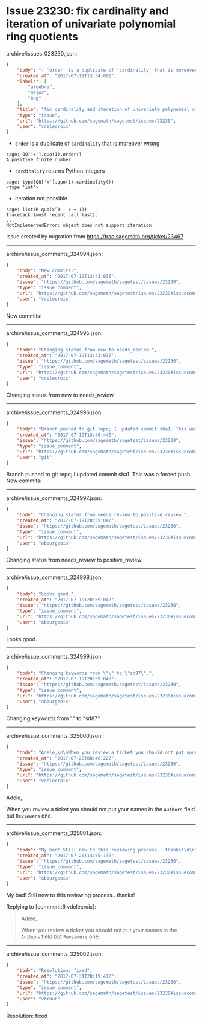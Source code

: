# Issue 23230: fix cardinality and iteration of univariate polynomial ring quotients

archive/issues_023230.json:
```json
{
    "body": "- `order` is a duplicate of `cardinality` that is moreover wrong\n\n```\nsage: QQ['x'].quo(1).order()\nA positive finite number\n```\n\n- `cardinality` returns Python integers\n\n```\nsage: type(QQ['x'].quo(1).cardinality())\n<type 'int'>\n```\n\n- iteration not possible\n\n```\nsage: list(R.quo(x^3 - x + 1))\nTraceback (most recent call last):\n...\nNotImplementedError: object does not support iteration\n```\n\n\nIssue created by migration from https://trac.sagemath.org/ticket/23467\n\n",
    "created_at": "2017-07-19T13:34:00Z",
    "labels": [
        "algebra",
        "major",
        "bug"
    ],
    "title": "fix cardinality and iteration of univariate polynomial ring quotients",
    "type": "issue",
    "url": "https://github.com/sagemath/sagetest/issues/23230",
    "user": "vdelecroix"
}
```
- `order` is a duplicate of `cardinality` that is moreover wrong

```
sage: QQ['x'].quo(1).order()
A positive finite number
```

- `cardinality` returns Python integers

```
sage: type(QQ['x'].quo(1).cardinality())
<type 'int'>
```

- iteration not possible

```
sage: list(R.quo(x^3 - x + 1))
Traceback (most recent call last):
...
NotImplementedError: object does not support iteration
```


Issue created by migration from https://trac.sagemath.org/ticket/23467





---

archive/issue_comments_324994.json:
```json
{
    "body": "New commits:",
    "created_at": "2017-07-19T13:43:03Z",
    "issue": "https://github.com/sagemath/sagetest/issues/23230",
    "type": "issue_comment",
    "url": "https://github.com/sagemath/sagetest/issues/23230#issuecomment-324994",
    "user": "vdelecroix"
}
```

New commits:



---

archive/issue_comments_324995.json:
```json
{
    "body": "Changing status from new to needs_review.",
    "created_at": "2017-07-19T13:43:03Z",
    "issue": "https://github.com/sagemath/sagetest/issues/23230",
    "type": "issue_comment",
    "url": "https://github.com/sagemath/sagetest/issues/23230#issuecomment-324995",
    "user": "vdelecroix"
}
```

Changing status from new to needs_review.



---

archive/issue_comments_324996.json:
```json
{
    "body": "Branch pushed to git repo; I updated commit sha1. This was a forced push. New commits:",
    "created_at": "2017-07-19T13:46:44Z",
    "issue": "https://github.com/sagemath/sagetest/issues/23230",
    "type": "issue_comment",
    "url": "https://github.com/sagemath/sagetest/issues/23230#issuecomment-324996",
    "user": "git"
}
```

Branch pushed to git repo; I updated commit sha1. This was a forced push. New commits:



---

archive/issue_comments_324997.json:
```json
{
    "body": "Changing status from needs_review to positive_review.",
    "created_at": "2017-07-19T20:59:04Z",
    "issue": "https://github.com/sagemath/sagetest/issues/23230",
    "type": "issue_comment",
    "url": "https://github.com/sagemath/sagetest/issues/23230#issuecomment-324997",
    "user": "abourgeois"
}
```

Changing status from needs_review to positive_review.



---

archive/issue_comments_324998.json:
```json
{
    "body": "Looks good.",
    "created_at": "2017-07-19T20:59:04Z",
    "issue": "https://github.com/sagemath/sagetest/issues/23230",
    "type": "issue_comment",
    "url": "https://github.com/sagemath/sagetest/issues/23230#issuecomment-324998",
    "user": "abourgeois"
}
```

Looks good.



---

archive/issue_comments_324999.json:
```json
{
    "body": "Changing keywords from \"\" to \"sd87\".",
    "created_at": "2017-07-19T20:59:04Z",
    "issue": "https://github.com/sagemath/sagetest/issues/23230",
    "type": "issue_comment",
    "url": "https://github.com/sagemath/sagetest/issues/23230#issuecomment-324999",
    "user": "abourgeois"
}
```

Changing keywords from "" to "sd87".



---

archive/issue_comments_325000.json:
```json
{
    "body": "Adele,\n\nWhen you review a ticket you should not put your names in the `Authors` field but `Reviewers` one.",
    "created_at": "2017-07-20T08:46:22Z",
    "issue": "https://github.com/sagemath/sagetest/issues/23230",
    "type": "issue_comment",
    "url": "https://github.com/sagemath/sagetest/issues/23230#issuecomment-325000",
    "user": "vdelecroix"
}
```

Adele,

When you review a ticket you should not put your names in the `Authors` field but `Reviewers` one.



---

archive/issue_comments_325001.json:
```json
{
    "body": "My bad! Still new to this reviewing process.. thanks!\n\nReplying to [comment:6 vdelecroix]:\n> Adele,\n> \n> When you review a ticket you should not put your names in the `Authors` field but `Reviewers` one.",
    "created_at": "2017-07-20T14:55:13Z",
    "issue": "https://github.com/sagemath/sagetest/issues/23230",
    "type": "issue_comment",
    "url": "https://github.com/sagemath/sagetest/issues/23230#issuecomment-325001",
    "user": "abourgeois"
}
```

My bad! Still new to this reviewing process.. thanks!

Replying to [comment:6 vdelecroix]:
> Adele,
> 
> When you review a ticket you should not put your names in the `Authors` field but `Reviewers` one.



---

archive/issue_comments_325002.json:
```json
{
    "body": "Resolution: fixed",
    "created_at": "2017-07-31T20:19:41Z",
    "issue": "https://github.com/sagemath/sagetest/issues/23230",
    "type": "issue_comment",
    "url": "https://github.com/sagemath/sagetest/issues/23230#issuecomment-325002",
    "user": "vbraun"
}
```

Resolution: fixed
